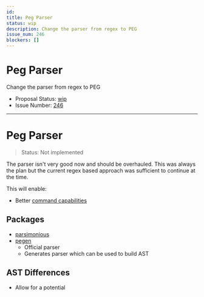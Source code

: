 ```yaml
---
id:
title: Peg Parser
status: wip
description: Change the parser from regex to PEG
issue_num: 246
blockers: []
---
```

[//]: # (--start-header--DO NOT MODIFY)

# Peg Parser

Change the parser from regex to PEG

- Proposal Status: [wip](README.md#status)
- Issue Number: [246](https://github.com/sudoblockio/tackle/issue/246)
---
[//]: # (--end-header--start-body--MODIFY)

# Peg Parser

> Status: Not implemented

The parser isn't very good now and should be overhauled. This was always the plan but the current regex based approach was sufficient to continue at the time.  

This will enable:

- Better [command capabilities](./command-arrow.md)

## Packages

- [parsimonious](https://github.com/erikrose/parsimonious )
- [pegen](https://github.com/we-like-parsers/pegen)
  - Official parser
  - Generates parser which can be used to build AST

## AST Differences

- Allow for a potential
